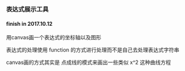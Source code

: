 ### 表达式展示工具

#### finish in 2017.10.12

用canvas画一个表达式的坐标轴以及图形

表达式的处理使用 function 的方式进行处理而不是自己去处理表达式字符串

canvas画的方式其实是 点成线的模式来画出一些类似 x^2 这种曲线方程

